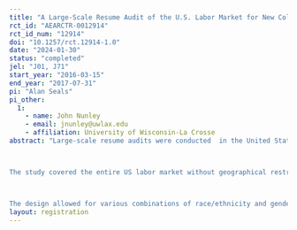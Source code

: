 ```yaml
---
title: "A Large-Scale Resume Audit of the U.S. Labor Market for New College Graduates (2016-2017)"
rct_id: "AEARCTR-0012914"
rct_id_num: "12914"
doi: "10.1257/rct.12914-1.0"
date: "2024-01-30"
status: "completed"
jel: "J01, J71"
start_year: "2016-03-15"
end_year: "2017-07-31"
pi: "Alan Seals"
pi_other:
  1:
    - name: John Nunley
    - email: jnunley@uwlax.edu
    - affiliation: University of Wisconsin-La Crosse
abstract: "Large-scale resume audits were conducted  in the United States in 2016 and 2017, to straddle the May graduation dates of our fictive applicants. A total of 36,880 resumes were submitted to job advertisements from a constructed job bank. The job categories included were account executive, banking, customer service, finance, insurance, and marketing. Ads requiring certifications or foreign language skills were not included.  By saving the text from the job advertisements, we were able to link the ads to the O*Net and American Community Survey, via a machine learning algorithm that matched ads to standard occupation codes. 

The study covered the entire US labor market without geographical restrictions. Each job advertisement received four applications, with resumes created using a program by Lahey and Beasley (2009). Names on resumes were used to indicate race/ethnicity and gender.

The design allowed for various combinations of race/ethnicity and gender-specific names. The study included educational backgrounds and work experiences linked to public flagship universities in the US. Diverse majors (economics, finance, marketing, anthropology, philosophy, chemistry, biology, and psychology)  and two minors (history and mathematics), which were common to all the universities in our resumes. Other common elements of a resumes of college graduates, such as internships, GPAs, volunteer experiences, language skills, and computer proficiency were randomized."
layout: registration
---
```


